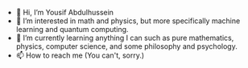 - 👋 Hi, I’m Yousif Abdulhussein
- 👀 I’m interested in math and physics, but more specifically machine learning and quantum computing.
- 🌱 I’m currently learning anything I can such as pure mathematics, physics, computer science, and some philosophy and psychology.
- 📫 How to reach me (You can't, sorry.)

<!---
Yaucrates/Yaucrates is a ✨ special ✨ repository because its `README.md` (this file) appears on your GitHub profile.
You can click the Preview link to take a look at your changes.
--->
